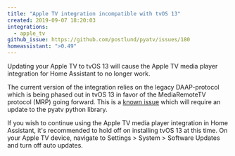 ```yaml
---
title: "Apple TV integration incompatible with tvOS 13"
created: 2019-09-07 18:20:03
integrations:
  - apple_tv
github_issue: https://github.com/postlund/pyatv/issues/180
homeassistant: ">0.49"
---
```


Updating your Apple TV to tvOS 13 will cause the Apple TV media player integration for Home Assistant to no longer work.

The current version of the integration relies on the legacy DAAP-protocol which is being phased out in tvOS 13 in favor of the MediaRemoteTV protocol (MRP) going forward. This is a [known issue](https://github.com/postlund/pyatv/issues/180) which will require an update to the pyatv python library.

If you wish to continue using the Apple TV media player integration in Home Assistant, it's recommended to hold off on installing tvOS 13 at this time. On your Apple TV device, navigate to Settings > System > Software Updates and turn off auto updates.
